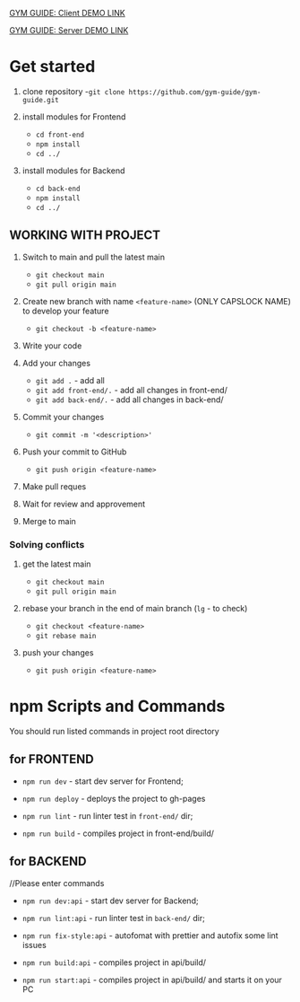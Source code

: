 [GYM GUIDE: Client DEMO LINK](https://gym-guide.github.io/gym-guide/)

[GYM GUIDE: Server DEMO LINK](https://gym-guide.github.io/gym-guide/)

# Get started

1. clone repository -`git clone https://github.com/gym-guide/gym-guide.git`

2. install modules for Frontend

   - `cd front-end`
   - `npm install`
   - `cd ../`

3. install modules for Backend
   - `cd back-end`
   - `npm install`
   - `cd ../`

## WORKING WITH PROJECT

1.  Switch to main and pull the latest main

    - `git checkout main`
    - `git pull origin main`

2.  Create new branch with name `<feature-name>` (ONLY CAPSLOCK NAME) to develop your feature

    - `git checkout -b <feature-name>`

3.  Write your code

4.  Add your changes

    - `git add .` - add all
    - `git add front-end/.` - add all changes in front-end/
    - `git add back-end/.` - add all changes in back-end/

5.  Commit your changes

    - `git commit -m '<description>'`

6.  Push your commit to GitHub

    - `git push origin <feature-name>`

7.  Make pull reques

8.  Wait for review and approvement

7.  Merge to main

### Solving conflicts

1. get the latest main

   - `git checkout main`
   - `git pull origin main`

2. rebase your branch in the end of main branch (`lg` - to check)

   - `git checkout <feature-name>`
   - `git rebase main`

3. push your changes

   - `git push origin <feature-name>`

# npm Scripts and Commands

You should run listed commands in project root directory

## for FRONTEND

- `npm run dev` - start dev server for Frontend;
- `npm run deploy` - deploys the project to gh-pages

- `npm run lint` - run linter test in `front-end/` dir;
- `npm run build` - compiles project in front-end/build/

## for BACKEND
//Please enter commands
- `npm run dev:api` - start dev server for Backend;

- `npm run lint:api` - run linter test in `back-end/` dir;
- `npm run fix-style:api` - autofomat with prettier and autofix some lint issues
- `npm run build:api` - compiles project in api/build/
- `npm run start:api` - compiles project in api/build/ and starts it on your PC